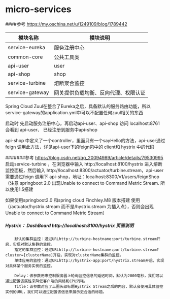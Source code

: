 # micro-services
####参考 https://my.oschina.net/u/1249109/blog/1789442

|模块名称|模块说明|
|---|---
|service-eureka|服务注册中心|
|common-core|公共工具类|
|api-user|user|
|api-shop|shop|
|service-turbine|熔断聚合监控|
|service-gateway|网关提供负载均衡、反向代理、权限认证| 

Spring Cloud Zuul在整合了Eureka之后，具备默认的服务路由功能，所以service-gateway的application.yml中可以不配置任何zuul相关的东西


启动时 先启动服务注册中心，再启动api-user、api-shop 访问 localhost:8761 会看到 api-user、 已经注册到服务中api-shop

api-shop 中定义了一个controller，里面只有一个sayHello的方法，api-user通过feign 调用此方法，详见api-user下的feign包中的 client和 hystrix
中的代码

#######参考  https://blog.csdn.net/qq_20094989/article/details/79530995
启动service-turbine ，在浏览器中输入 http://localhost:8100/hystrix  进入熔断监控面板，然后输入
http://localhost:8300/actuator/turbine.stream，api-user 需要通过feign 调用下 api-shop，地址：localhost:8300/v1/users/feignShop
（注意
springboot 2.0 出现Unable to connect to Command Metric Stream. 所以使用1.5搭建

如果使用springboot2.0 和spring cloud Finchley.M8 版本搭建 使用（/actuator/hystrix.stream  而不是/hystrix.stream 为插入点），否则会出现 Unable to connect to Command Metric Stream）


##### Hystrix： DashBoard http://localhost:8100/hystrix  页面说明
        默认的集群监控：通过URLhttp://turbine-hostname:port/turbine.stream开启，实现对默认集群的监控。
        指定的集群监控：通过URLhttp://turbine-hostname:port/turbine.stream?cluster=[clusterName]开启，实现对clusterName集群的监控。
        单体应用的监控：通过URLhttp://hystrix-app:port/hystrix.stream开启，实现对具体某个服务实例的监控。
        
        Delay：该参数用来控制服务器上轮询监控信息的延迟时间，默认为2000毫秒，我们可以通过配置该属性来降低客户端的网络和CPU消耗。
        Title：该参数对应了上图头部标题Hystrix Stream之后的内容，默认会使用具体监控实例的URL，我们可以通过配置该信息来展示更合适的标题。
